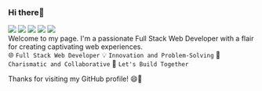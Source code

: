 ### Hi there👋 
![](https://img.shields.io/badge/HTML5-E34F26?style=for-the-badge&logo=html5&logoColor=white)
![](https://img.shields.io/badge/CSS3-1572B6?style=for-the-badge&logo=css3&logoColor=white)
![](https://img.shields.io/badge/JavaScript-323330?style=for-the-badge&logo=javascript&logoColor=F7DF1E)
![](https://img.shields.io/badge/React-20232A?style=for-the-badge&logo=react&logoColor=61DAFB)
![](https://img.shields.io/badge/Python-FFD43B?style=for-the-badge&logo=python&logoColor=blue)
</br>
Welcome to my page. I'm a passionate Full Stack Web Developer with a flair for creating captivating web experiences.
</br>
🌐 `Full Stack Web Developer`
💡 `Innovation and Problem-Solving`
🌟 `Charismatic and Collaborative`
🚀 `Let's Build Together`

Thanks for visiting my GitHub profile! 😄👋

